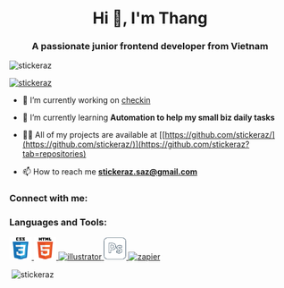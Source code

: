 <h1 align="center">Hi 👋, I'm Thang</h1>
<h3 align="center">A passionate junior frontend developer from Vietnam</h3>

<p align="left"> <img src="https://komarev.com/ghpvc/?username=stickeraz&label=Profile%20views&color=000000&style=flat" alt="stickeraz" /> </p>

<p align="left"> <a href="https://github.com/ryo-ma/github-profile-trophy"><img src="https://github-profile-trophy.vercel.app/?username=stickeraz" alt="stickeraz" /></a> </p>

- 🔭 I’m currently working on [checkin](https://github.com/stickeraz/budget)

- 🌱 I’m currently learning **Automation to help my small biz daily tasks**

- 👨‍💻 All of my projects are available at [[https://github.com/stickeraz/](https://github.com/stickeraz/)](https://github.com/stickeraz?tab=repositories)

- 📫 How to reach me **stickeraz.saz@gmail.com**

<h3 align="left">Connect with me:</h3>
<p align="left">
</p>

<h3 align="left">Languages and Tools:</h3>
<p align="left"> <a href="https://www.w3schools.com/css/" target="_blank" rel="noreferrer"> <img src="https://raw.githubusercontent.com/devicons/devicon/master/icons/css3/css3-original-wordmark.svg" alt="css3" width="40" height="40"/> </a> <a href="https://www.w3.org/html/" target="_blank" rel="noreferrer"> <img src="https://raw.githubusercontent.com/devicons/devicon/master/icons/html5/html5-original-wordmark.svg" alt="html5" width="40" height="40"/> </a> <a href="https://www.adobe.com/in/products/illustrator.html" target="_blank" rel="noreferrer"> <img src="https://www.vectorlogo.zone/logos/adobe_illustrator/adobe_illustrator-icon.svg" alt="illustrator" width="40" height="40"/> </a> <a href="https://www.photoshop.com/en" target="_blank" rel="noreferrer"> <img src="https://raw.githubusercontent.com/devicons/devicon/master/icons/photoshop/photoshop-line.svg" alt="photoshop" width="40" height="40"/> </a> <a href="https://zapier.com" target="_blank" rel="noreferrer"> <img src="https://www.vectorlogo.zone/logos/zapier/zapier-icon.svg" alt="zapier" width="40" height="40"/> </a> </p>

<p>&nbsp;<img align="center" src="https://github-readme-stats.vercel.app/api?username=stickeraz&show_icons=true&locale=en" alt="stickeraz" /></p>
